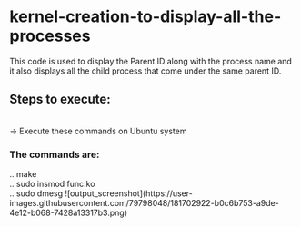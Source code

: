 # kernel-creation-to-display-all-the-processes<br/>
This code is used to display the Parent ID along with the process name and it also displays all the child process that come under the same parent ID.</br>
<h2>Steps to execute:</h2><br/>
-> Execute these commands on Ubuntu system<br/>
<h3>The commands are:</h3>
.. make<br/>
.. sudo insmod func.ko<br/>
.. sudo dmesg
![output_screenshot](https://user-images.githubusercontent.com/79798048/181702922-b0c6b753-a9de-4e12-b068-7428a13317b3.png)
